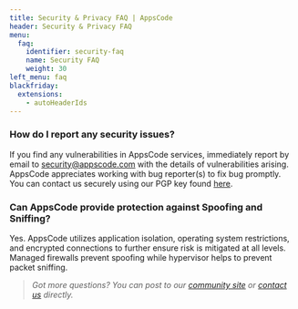 ```yaml
---
title: Security & Privacy FAQ | AppsCode
header: Security & Privacy FAQ
menu:
  faq:
    identifier: security-faq
    name: Security FAQ
    weight: 30
left_menu: faq
blackfriday:
  extensions:
    - autoHeaderIds
---
```


### How do I report any security issues?


If you find any vulnerabilities in AppsCode services, immediately report by email to security@appscode.com with the details of vulnerabilities arising. AppsCode appreciates working with bug reporter(s) to fix bug promptly. You can contact us securely using our PGP key found [here](/legal/security/).

### Can AppsCode provide protection against Spoofing and Sniffing?


Yes. AppsCode utilizes application isolation, operating system restrictions, and encrypted connections to further ensure risk is mitigated at all levels. Managed firewalls prevent spoofing while hypervisor helps to prevent packet sniffing.

> *Got more questions? You can post to our [community site](https://slack.appscode.com) or [contact us](mailto:support@appscode.com) directly.*
